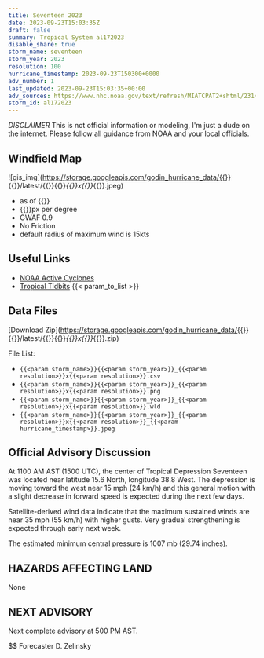 ```yaml
---
title: Seventeen 2023
date: 2023-09-23T15:03:35Z
draft: false
summary: Tropical System al172023
disable_share: true
storm_name: seventeen
storm_year: 2023
resolution: 100
hurricane_timestamp: 2023-09-23T150300+0000
adv_number: 1
last_updated: 2023-09-23T15:03:35+00:00
adv_sources: https://www.nhc.noaa.gov/text/refresh/MIATCPAT2+shtml/231447.shtml;https://www.nhc.noaa.gov/refresh/graphics_at2+shtml/144938.shtml?cone
storm_id: al172023
---
```

*DISCLAIMER* This is not official information or modeling, I'm just a dude on the internet.  Please follow all guidance from NOAA and your local officials.

## Windfield Map
![gis_img](https://storage.googleapis.com/godin_hurricane_data/{{<param storm_name>}}{{<param storm_year>}}/latest/{{<param storm_name>}}{{<param storm_year>}}_{{<param resolution>}}x{{<param resolution>}}_{{<param hurricane_timestamp>}}.jpeg)

- as of {{<param last_updated>}}
- {{<param resolution>}}px per degree
- GWAF 0.9
- No Friction
- default radius of maximum wind is 15kts

## Useful Links
- [NOAA Active Cyclones](https://www.nhc.noaa.gov/)
- [Tropical Tidbits](https://www.tropicaltidbits.com/storminfo/)
{{< param_to_list >}}

## Data Files
[Download Zip](https://storage.googleapis.com/godin_hurricane_data/{{<param storm_name>}}{{<param storm_year>}}/latest/{{<param storm_name>}}{{<param storm_year>}}_{{<param resolution>}}x{{<param resolution>}}_{{<param hurricane_timestamp>}}.zip)

File List:
- `{{<param storm_name>}}{{<param storm_year>}}_{{<param resolution>}}x{{<param resolution>}}.csv`
- `{{<param storm_name>}}{{<param storm_year>}}_{{<param resolution>}}x{{<param resolution>}}.png`
- `{{<param storm_name>}}{{<param storm_year>}}_{{<param resolution>}}x{{<param resolution>}}.wld`
- `{{<param storm_name>}}{{<param storm_year>}}_{{<param resolution>}}x{{<param resolution>}}_{{<param hurricane_timestamp>}}.jpeg`


## Official Advisory Discussion
At 1100 AM AST (1500 UTC), the center of Tropical Depression
Seventeen was located near latitude 15.6 North, longitude 38.8 West.
The depression is moving toward the west near 15 mph (24
km/h) and this general motion with a slight decrease in forward
speed is expected during the next few days.
 
Satellite-derived wind data indicate that the maximum sustained
winds are near 35 mph (55 km/h) with higher gusts. Very gradual
strengthening is expected through early next week.
 
The estimated minimum central pressure is 1007 mb (29.74 inches).
 
 
HAZARDS AFFECTING LAND
----------------------
None
 
 
NEXT ADVISORY
-------------
Next complete advisory at 500 PM AST.
 
$$
Forecaster D. Zelinsky
